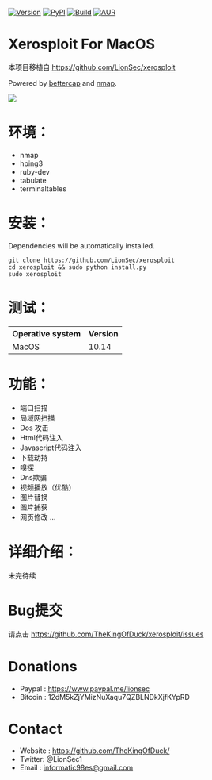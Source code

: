 
[![Version](https://img.shields.io/badge/Xerosploit-Version_1.0-brightgreen.svg?maxAge=259200)]()
[![PyPI](https://img.shields.io/badge/Python-2.7-blue.svg)]()
[![Build](https://img.shields.io/badge/Supported_OS-macos-orange.svg)]()
[![AUR](https://img.shields.io/aur/license/yaourt.svg)]()

Xerosploit For MacOS
=
本项目移植自 https://github.com/LionSec/xerosploit


Powered by <a href="https://www.bettercap.org"> bettercap</a> and <a href="https://www.bettercap.org"> nmap</a>.

![](https://github.com/TheKingOfDuck/xerosploit/blob/master/screenshot.png)


环境：
=

- nmap 
- hping3 
- ruby-dev 
- tabulate 
- terminaltables




安装：
=
Dependencies will be automatically installed.

    git clone https://github.com/LionSec/xerosploit
    cd xerosploit && sudo python install.py
    sudo xerosploit


测试：
=

<table>
    <tr>
        <th>Operative system</th>
        <th> Version </th>
    </tr>
    <tr>
        <td>MacOS</td>
        <td> 10.14 </td>
    </tr>
</table>


功能：
=
- 端口扫描
- 局域网扫描
- Dos 攻击
- Html代码注入
- Javascript代码注入
- 下载劫持
- 嗅探
- Dns欺骗
- 视频播放（优酷）
- 图片替换
- 图片捕获
- 网页修改 ...

详细介绍：
=
未完待续

Bug提交
=

请点击 https://github.com/TheKingOfDuck/xerosploit/issues

Donations
=
- Paypal : https://www.paypal.me/lionsec
- Bitcoin : 12dM5kZjYMizNuXaqu7QZBLNDkXjfKYpRD


Contact
=
- Website : https://github.com/TheKingOfDuck/
- Twitter: @LionSec1
- Email : informatic98es@gmail.com
